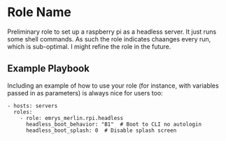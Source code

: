 Role Name
=========

Preliminary role to set up a raspberry pi as a headless server. It just runs some shell commands. As such the role indicates chaanges every run, which is sub-optimal. I might refine the role in the future.


Example Playbook
----------------

Including an example of how to use your role (for instance, with variables passed in as parameters) is always nice for users too:

    - hosts: servers
      roles:
        - role: emrys_merlin.rpi.headless
          headless_boot_behavior: "B1"  # Boot to CLI no autologin
          headless_boot_splash: 0  # Disable splash screen

